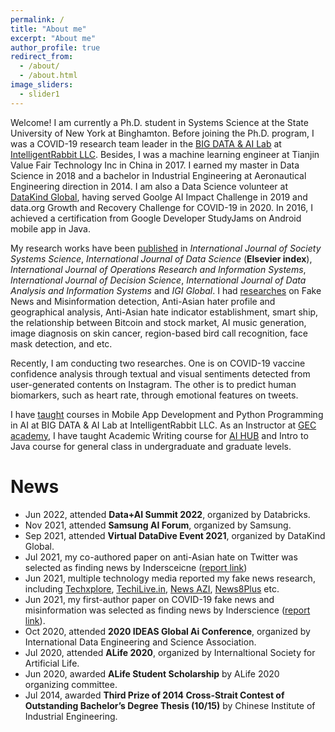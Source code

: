 ```yaml
---
permalink: /
title: "About me"
excerpt: "About me"
author_profile: true
redirect_from: 
  - /about/
  - /about.html
image_sliders:
  - slider1
---
```


Welcome! I am currently a Ph.D. student in Systems Science at the State University of New York at Binghamton. 
Before joining the Ph.D. program, I was a COVID-19 research team leader in the
[BIG DATA & AI Lab](https://intelrabbit.com/research-projects/) 
at [IntelligentRabbit LLC](https://intelrabbit.com/services/). Besides, I was a machine
learning engineer at Tianjin Value Fair Technology Inc in China in 2017. I earned my master 
in Data Science in 2018 and a bachelor in Industrial Engineering at Aeronautical Engineering direction in 2014. 
I am also a Data Science volunteer at [DataKind Global](https://www.datakind.org/), 
having served Goolge AI Impact Challenge in 2019 and data.org Growth and Recovery Challenge for COVID-19 in 2020.
In 2016, I achieved a certification from Google Developer StudyJams on Android mobile app in Java.

My research works have been [published](publications) in
*International Journal of Society Systems Science*, *International Journal of Data Science* (**Elsevier index**),
*International Journal of Operations Research and Information Systems*,
*International Journal of Decision Science*,
*International Journal of Data Analysis and Information Systems* and *IGI Global*. 
I had [researches](research) on Fake News and Misinformation detection, Anti-Asian hater profile and geographical 
analysis, Anti-Asian hate indicator establishment, smart ship, the relationship between Bitcoin and stock market,
AI music generation, image diagnosis on skin cancer, region-based bird call recognition, face mask detection, and etc. 

Recently, I am conducting two researches. One is on COVID-19 vaccine confidence analysis through textual and visual sentiments detected from
user-generated contents on Instagram. The other is to predict human biomarkers, such as heart rate, through emotional features on tweets.

I have [taught](teaching) courses in Mobile App Development and Python Programming in AI at BIG DATA & AI Lab at IntelligentRabbit LLC.
As an Instructor at [GEC academy](https://www.gecacademy.com/), I have taught Academic Writing course for [AI HUB](https://www.gecacademy.com/ai-hub) and Intro to Java course for general class in undergraduate and graduate levels. 

# News
* Jun 2022, attended __Data+AI Summit 2022__, organized by Databricks.
* Nov 2021, attended __Samsung AI Forum__, organized by Samsung.
* Sep 2021, attended __Virtual DataDive Event 2021__, organized by DataKind Global.
* Jul 2021, my co-authored paper on anti-Asian hate on Twitter was selected as finding news by Indersceicne ([report link](https://sciencespot.co.uk/covid-19-related-xenophobia.html))
* Jun 2021, multiple technology media reported my fake news research, including [Techxplore](https://techxplore.com/news/2021-06-fake-news.html), [TechiLive.in](https://techilive.in/editing-out-fake-news/), [News AZI](https://newsazi.com/editing-out-fake-news/), [News8Plus](https://news8plus.com/editing-out-fake-news/) etc.
* Jun 2021, my first-author paper on COVID-19 fake news and misinformation was selected as finding news by Inderscience ([report link](https://sciencespot.co.uk/editing-out-fake-news.html)).
* Oct 2020, attended __2020 IDEAS Global Ai Conference__, organized by International Data Engineering and Science Association.
* Jul 2020, attended __ALife 2020__, organized by Internaltional Society for Artificial Life.
* Jun 2020, awarded __ALife Student Scholarship__ by ALife 2020 organizing committee.
* Jul 2014, awarded __Third Prize of 2014 Cross-Strait Contest of Outstanding Bachelor’s Degree Thesis (10/15)__ by Chinese Institute of Industrial Engineering.
